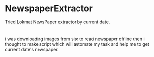 # NewspaperExtractor
Tried Lokmat NewsPaper extractor by current date.
#
I was downloading images from site to read newspaper offline then I thought to make script which will automate my task and help me to get current date's newspaper.
 
